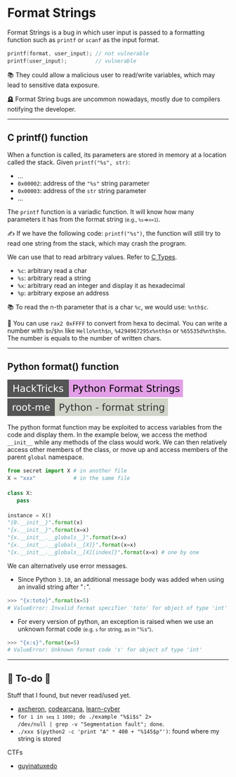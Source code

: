 # Format Strings

<div class="row row-cols-lg-2"><div>

Format Strings is a bug in which user input is passed to a formatting function such as `printf` or `scanf` as the input format.

```c
printf(format, user_input); // not vulnerable
printf(user_input);         // vulnerable
```

📚 They could allow a malicious user to read/write variables, which may lead to sensitive data exposure.
</div><div>

🪦 Format String bugs are uncommon nowadays, mostly due to compilers notifying the developer.
</div></div>

<hr class="sep-both">

## C printf() function

<div class="row row-cols-lg-2"><div>

When a function is called, its parameters are stored in memory at a location called the stack. Given `printf("%s", str)`:

* ...
* `0x00002`: address of the `"%s"` string parameter
* `0x00003`: address of the `str` string parameter
* ...

The `printf` function is a variadic function. It will know how many parameters it has from the format string <small>(e.g., `%s`=>`n=1`)</small>.

✍️ If we have the following code: `printf("%s")`, the function will still try to read one string from the stack, which may crash the program.
</div><div>

We can use that to read arbitrary values. Refer to [C Types](/programming-languages/low-level/c/general/index.md#types).

* `%c`: arbitrary read a char
* `%s`: arbitrary read a string
* `%x`: arbitrary read an integer and display it as hexadecimal
* `%p`: arbitrary expose an address

📚 To read the n-th parameter that is a char `%c`, we would use: `%nth$c`. 

🤖 You can use `rax2 0xFFFF` to convert from hexa to decimal. You can write a number with `$n`/`$hn` like `Hello%nth$n`, `%4294967295x%nth$n` or `%65535d%nth$hn`. The number is equals to the number of written chars.
</div></div>

<hr class="sep-both">

## Python format() function

[![python_format_string](../../../../_badges/hacktricks/generic_methodologies_and_resources/python/bypass_python_sandboxes/python_format_string.svg)](https://book.hacktricks.xyz/generic-methodologies-and-resources/python/bypass-python-sandboxes#python-format-string)
[![python_format_string](../../../../_badges/rootme/app_script/python_format_string.svg)](https://www.root-me.org/en/Challenges/App-Script/Python-format-string)

<div class="row row-cols-lg-2"><div>

The python format function may be exploited to access variables from the code and display them. In the example below, we access the method `__init__` while any methods of the class would work. We can then relatively access other members of the class, or move up and access members of the parent `global` namespace.

```py
from secret import X # in another file
X = "xxx"            # in the same file

class X:
   pass

instance = X()
"{0.__init__}".format(x)
"{x.__init__}".format(x=x)
"{x.__init__.__globals__}".format(x=x)
"{x.__init__.__globals__[X]}".format(x=x)
"{x.__init__.__globals__[X][index]}".format(x=x) # one by one
```
</div><div>

We can alternatively use error messages.

* Since Python `3.10`, an additional message body was added when using an invalid string after "`:`".

```py
>>> "{x:toto}".format(x=5)
# ValueError: Invalid format specifier 'toto' for object of type 'int'
```

* For every version of python, an exception is raised when we use an unknown format code <small>(e.g. `s` for string, as in "%s")</small>.

```py
>>> "{x:s}".format(x=5)
# ValueError: Unknown format code 's' for object of type 'int'
```
</div></div>

<hr class="sep-both">

## 👻 To-do 👻

Stuff that I found, but never read/used yet.

<div class="row row-cols-lg-2"><div>

* [axcheron](https://axcheron.github.io/exploit-101-format-strings/), [codearcana](https://codearcana.com/posts/2013/05/02/introduction-to-format-string-exploits.html), [learn-cyber](https://learn-cyber.net/article/Format-String-Vulnerabilities)
* <code>for i in `seq 1 1000`; do ./example "%$i\$s" 2> /dev/null | grep -v "Segmentation fault"; done</code>.
* `./xxx $(python2 -c 'print "A" * 400 + "%145$p"')`: found where my string is stored
</div><div>

CTFs

* [guyinatuxedo](https://guyinatuxedo.github.io/fmt.html)
</div></div>